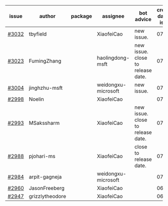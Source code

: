 | issue | author | package | assignee | bot advice | created date of issue | target release date | date from target |
| ------ | ------ | ------ | ------ | ------ | ------ | ------ | :-----: |
| [#3032](https://github.com/Azure/sdk-release-request/issues/3032) | tbyfield |  | XiaofeiCao | new issue. | 07-21 | 08-03 |  |
| [#3023](https://github.com/Azure/sdk-release-request/issues/3023) | FumingZhang |  | haolingdong-msft | new issue. close to release date.  | 07-21 | 07-25 | 0 |
| [#3004](https://github.com/Azure/sdk-release-request/issues/3004) | jinghzhu-msft |  | weidongxu-microsoft | new issue. | 07-19 | 08-08 |  |
| [#2998](https://github.com/Azure/sdk-release-request/issues/2998) | Noelin |  | XiaofeiCao |  | 07-14 | 08-01 |  |
| [#2993](https://github.com/Azure/sdk-release-request/issues/2993) | MSakssharm |  | XiaofeiCao | new issue. close to release date.  | 07-12 | 07-26 | 0 |
| [#2988](https://github.com/Azure/sdk-release-request/issues/2988) | pjohari-ms |  | XiaofeiCao | close to release date.  | 07-12 | 07-25 | 0 |
| [#2984](https://github.com/Azure/sdk-release-request/issues/2984) | arpit-gagneja |  | weidongxu-microsoft |  | 07-05 | 09-30 |  |
| [#2960](https://github.com/Azure/sdk-release-request/issues/2960) | JasonFreeberg |  | XiaofeiCao |  | 06-28 | 07-04 |  |
| [#2947](https://github.com/Azure/sdk-release-request/issues/2947) | grizzlytheodore |  | XiaofeiCao |  | 06-23 | 06-30 |  |
